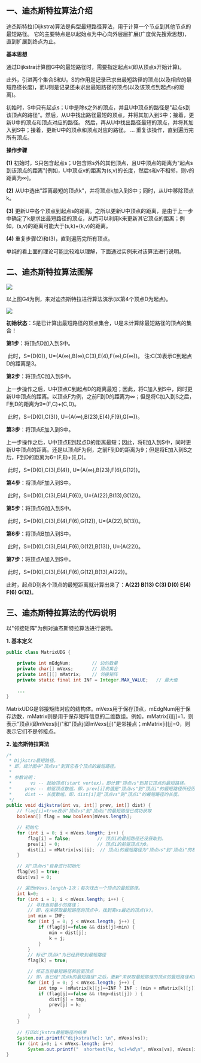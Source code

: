 ## 一、迪杰斯特拉算法介绍

迪杰斯特拉(Dijkstra)算法是典型最短路径算法，用于计算一个节点到其他节点的最短路径。 
它的主要特点是以起始点为中心向外层层扩展(广度优先搜索思想)，直到扩展到终点为止。

**基本思想**

​     通过Dijkstra计算图G中的最短路径时，需要指定起点s(即从顶点s开始计算)。

​     此外，引进两个集合S和U。S的作用是记录已求出最短路径的顶点(以及相应的最短路径长度)，而U则是记录还未求出最短路径的顶点(以及该顶点到起点s的距离)。

​     初始时，S中只有起点s；U中是除s之外的顶点，并且U中顶点的路径是"起点s到该顶点的路径"。然后，从U中找出路径最短的顶点，并将其加入到S中；接着，更新U中的顶点和顶点对应的路径。 然后，再从U中找出路径最短的顶点，并将其加入到S中；接着，更新U中的顶点和顶点对应的路径。 ... 重复该操作，直到遍历完所有顶点。

**操作步骤**

**(1)** 初始时，S只包含起点s；U包含除s外的其他顶点，且U中顶点的距离为"起点s到该顶点的距离"[例如，U中顶点v的距离为(s,v)的长度，然后s和v不相邻，则v的距离为∞]。

**(2)** 从U中选出"距离最短的顶点k"，并将顶点k加入到S中；同时，从U中移除顶点k。

**(3)** 更新U中各个顶点到起点s的距离。之所以更新U中顶点的距离，是由于上一步中确定了k是求出最短路径的顶点，从而可以利用k来更新其它顶点的距离；例如，(s,v)的距离可能大于(s,k)+(k,v)的距离。

**(4)** 重复步骤(2)和(3)，直到遍历完所有顶点。

单纯的看上面的理论可能比较难以理解，下面通过实例来对该算法进行说明。

## 二、迪杰斯特拉算法图解

![](../../img/Dijkstra-1.jpg)

以上图G4为例，来对迪杰斯特拉进行算法演示(以第4个顶点D为起点)。

![](../../img/Dijkstra-2.jpg)

**初始状态**：S是已计算出最短路径的顶点集合，U是未计算除最短路径的顶点的集合！ 

**第1步**：将顶点D加入到S中。 

​    此时，S={D(0)}, U={A(∞),B(∞),C(3),E(4),F(∞),G(∞)}。     注:C(3)表示C到起点D的距离是3。

**第2步**：将顶点C加入到S中。 

​    上一步操作之后，U中顶点C到起点D的距离最短；因此，将C加入到S中，同时更新U中顶点的距离。以顶点F为例，之前F到D的距离为∞；但是将C加入到S之后，F到D的距离为9=(F,C)+(C,D)。 

​    此时，S={D(0),C(3)}, U={A(∞),B(23),E(4),F(9),G(∞)}。

**第3步**：将顶点E加入到S中。 

​    上一步操作之后，U中顶点E到起点D的距离最短；因此，将E加入到S中，同时更新U中顶点的距离。还是以顶点F为例，之前F到D的距离为9；但是将E加入到S之后，F到D的距离为6=(F,E)+(E,D)。 

​    此时，S={D(0),C(3),E(4)}, U={A(∞),B(23),F(6),G(12)}。

**第4步**：将顶点F加入到S中。 

​    此时，S={D(0),C(3),E(4),F(6)}, U={A(22),B(13),G(12)}。

**第5步**：将顶点G加入到S中。 

​    此时，S={D(0),C(3),E(4),F(6),G(12)}, U={A(22),B(13)}。

**第6步**：将顶点B加入到S中。 

​    此时，S={D(0),C(3),E(4),F(6),G(12),B(13)}, U={A(22)}。

**第7步**：将顶点A加入到S中。 

​    此时，S={D(0),C(3),E(4),F(6),G(12),B(13),A(22)}。

此时，起点D到各个顶点的最短距离就计算出来了：**A(22) B(13) C(3) D(0) E(4) F(6) G(12)**。

## 三、迪杰斯特拉算法的代码说明

以"邻接矩阵"为例对迪杰斯特拉算法进行说明。

**1. 基本定义**

```java
public class MatrixUDG {

    private int mEdgNum;        // 边的数量
    private char[] mVexs;       // 顶点集合
    private int[][] mMatrix;    // 邻接矩阵
    private static final int INF = Integer.MAX_VALUE;   // 最大值

    ...
}
```

MatrixUDG是邻接矩阵对应的结构体。mVexs用于保存顶点，mEdgNum用于保存边数，mMatrix则是用于保存矩阵信息的二维数组。例如，mMatrix[i][j]=1，则表示"顶点i(即mVexs[i])"和"顶点j(即mVexs[j])"是邻接点；mMatrix[i][j]=0，则表示它们不是邻接点。

**2. 迪杰斯特拉算法**

```java
/*
 * Dijkstra最短路径。
 * 即，统计图中"顶点vs"到其它各个顶点的最短路径。
 *
 * 参数说明：
 *       vs -- 起始顶点(start vertex)。即计算"顶点vs"到其它顶点的最短路径。
 *     prev -- 前驱顶点数组。即，prev[i]的值是"顶点vs"到"顶点i"的最短路径所经历的全部顶点中，位于"顶点i"之前的那个顶点。
 *     dist -- 长度数组。即，dist[i]是"顶点vs"到"顶点i"的最短路径的长度。
 */
public void dijkstra(int vs, int[] prev, int[] dist) {
    // flag[i]=true表示"顶点vs"到"顶点i"的最短路径已成功获取
    boolean[] flag = new boolean[mVexs.length];

    // 初始化
    for (int i = 0; i < mVexs.length; i++) {
        flag[i] = false;          // 顶点i的最短路径还没获取到。
        prev[i] = 0;              // 顶点i的前驱顶点为0。
        dist[i] = mMatrix[vs][i];  // 顶点i的最短路径为"顶点vs"到"顶点i"的权。
    }

    // 对"顶点vs"自身进行初始化
    flag[vs] = true;
    dist[vs] = 0;

    // 遍历mVexs.length-1次；每次找出一个顶点的最短路径。
    int k=0;
    for (int i = 1; i < mVexs.length; i++) {
        // 寻找当前最小的路径；
        // 即，在未获取最短路径的顶点中，找到离vs最近的顶点(k)。
        int min = INF;
        for (int j = 0; j < mVexs.length; j++) {
            if (flag[j]==false && dist[j]<min) {
                min = dist[j];
                k = j;
            }
        }
        // 标记"顶点k"为已经获取到最短路径
        flag[k] = true;

        // 修正当前最短路径和前驱顶点
        // 即，当已经"顶点k的最短路径"之后，更新"未获取最短路径的顶点的最短路径和前驱顶点"。
        for (int j = 0; j < mVexs.length; j++) {
            int tmp = (mMatrix[k][j]==INF ? INF : (min + mMatrix[k][j]));
            if (flag[j]==false && (tmp<dist[j]) ) {
                dist[j] = tmp;
                prev[j] = k;
            }
        }
    }

    // 打印dijkstra最短路径的结果
    System.out.printf("dijkstra(%c): \n", mVexs[vs]);
    for (int i=0; i < mVexs.length; i++)
        System.out.printf("  shortest(%c, %c)=%d\n", mVexs[vs], mVexs[i], dist[i]);
}
```
